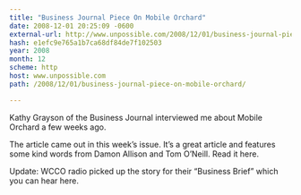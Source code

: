 ```yaml
---
title: "Business Journal Piece On Mobile Orchard"
date: 2008-12-01 20:25:09 -0600
external-url: http://www.unpossible.com/2008/12/01/business-journal-piece-on-mobile-orchard/
hash: e1efc9e765a1b7ca68df84de7f102503
year: 2008
month: 12
scheme: http
host: www.unpossible.com
path: /2008/12/01/business-journal-piece-on-mobile-orchard/

---
```


Kathy Grayson of the Business Journal interviewed me about Mobile Orchard a few weeks ago.  



The article came out in this week’s issue.  It’s a great article and features some kind words from Damon Allison and Tom O’Neill.  Read it here.

Update: WCCO radio picked up the story for their “Business Brief” which you can hear here.

